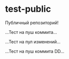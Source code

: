 # test-public

Публичный репозиторий!

...Тест на пуш коммита...

...Тест на пул изменений...

...Тест на пуш коммита DD...
